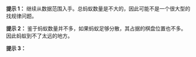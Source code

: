 **提示 1：** 继续从数据范围入手。总蚂蚁数量是不大的，因此可能不是一个很大型的找规律问题。

**提示 2：** 鉴于蚂蚁数量并不多，如果蚂蚁足够分散，其占据的棋盘位置也不多。因此蚂蚁到不了太远的地方。

**提示 3：**
